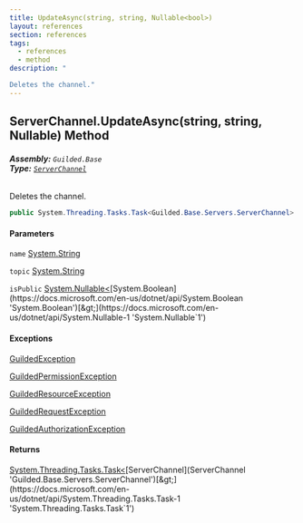 ```yaml
---
title: UpdateAsync(string, string, Nullable<bool>)
layout: references
section: references
tags:
  - references
  - method
description: "

Deletes the channel."
---
```


## ServerChannel.UpdateAsync(string, string, Nullable<bool>) Method
###### **Assembly:** `Guilded.Base`<br/>**Type:** [`ServerChannel`](ServerChannel 'Guilded.Base.Servers.ServerChannel')

Deletes the channel.

```csharp
public System.Threading.Tasks.Task<Guilded.Base.Servers.ServerChannel> UpdateAsync(string? name=null, string? topic=null, System.Nullable<bool> isPublic=null);
```
#### Parameters

<a name='Guilded.Base.Servers.ServerChannel.UpdateAsync(string,string,System.Nullable_bool_).name'></a>

`name` [System.String](https://docs.microsoft.com/en-us/dotnet/api/System.String 'System.String')

<a name='Guilded.Base.Servers.ServerChannel.UpdateAsync(string,string,System.Nullable_bool_).topic'></a>

`topic` [System.String](https://docs.microsoft.com/en-us/dotnet/api/System.String 'System.String')

<a name='Guilded.Base.Servers.ServerChannel.UpdateAsync(string,string,System.Nullable_bool_).isPublic'></a>

`isPublic` [System.Nullable&lt;](https://docs.microsoft.com/en-us/dotnet/api/System.Nullable-1 'System.Nullable`1')[System.Boolean](https://docs.microsoft.com/en-us/dotnet/api/System.Boolean 'System.Boolean')[&gt;](https://docs.microsoft.com/en-us/dotnet/api/System.Nullable-1 'System.Nullable`1')

#### Exceptions

[GuildedException](GuildedException 'Guilded.Base.GuildedException')

[GuildedPermissionException](GuildedPermissionException 'Guilded.Base.GuildedPermissionException')

[GuildedResourceException](GuildedResourceException 'Guilded.Base.GuildedResourceException')

[GuildedRequestException](GuildedRequestException 'Guilded.Base.GuildedRequestException')

[GuildedAuthorizationException](GuildedAuthorizationException 'Guilded.Base.GuildedAuthorizationException')

#### Returns
[System.Threading.Tasks.Task&lt;](https://docs.microsoft.com/en-us/dotnet/api/System.Threading.Tasks.Task-1 'System.Threading.Tasks.Task`1')[ServerChannel](ServerChannel 'Guilded.Base.Servers.ServerChannel')[&gt;](https://docs.microsoft.com/en-us/dotnet/api/System.Threading.Tasks.Task-1 'System.Threading.Tasks.Task`1')